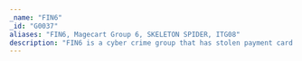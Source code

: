 ```yaml
---
_name: "FIN6"
_id: "G0037"
aliases: "FIN6, Magecart Group 6, SKELETON SPIDER, ITG08"
description: "FIN6 is a cyber crime group that has stolen payment card data and sold it for profit on underground marketplaces. This group has aggressively targeted and compromised point of sale (PoS) systems in the hospitality and retail sectors."
---
```

